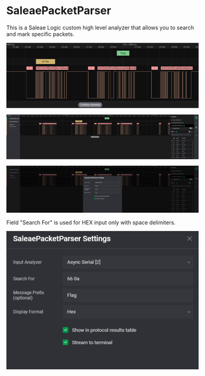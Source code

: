 # SaleaePacketParser
This is a Saleae Logic custom high level analyzer that allows you to search and mark specific packets.

![Saleae Logic](images/1.png)

![Saleae Logic](images/2.png)

![Saleae Logic](images/3.png)

Field "Search For" is used for HEX input only with space delimiters.

![Saleae Logic](images/4.png)

